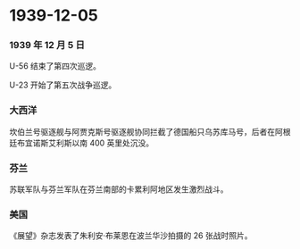 # 1939-12-05

### 1939 年 12 月 5 日

U-56 结束了第四次巡逻。

U-23 开始了第五次战争巡逻。

### 大西洋

坎伯兰号驱逐舰与阿贾克斯号驱逐舰协同拦截了德国船只乌苏库马号，后者在阿根廷布宜诺斯艾利斯以南
400 英里处沉没。

### 芬兰

苏联军队与芬兰军队在芬兰南部的卡累利阿地区发生激烈战斗。

### 美国

《展望》杂志发表了朱利安·布莱恩在波兰华沙拍摄的 26 张战时照片。